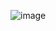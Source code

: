 ![image](https://user-images.githubusercontent.com/61638802/196963107-c91240c0-9306-4e6e-91b7-90729cee1a79.png)
